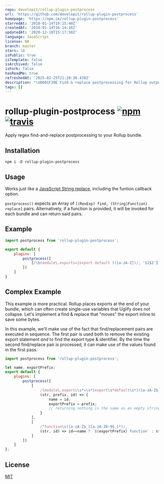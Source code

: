 ```yaml
---
repo: developit/rollup-plugin-postprocess
url: 'https://github.com/developit/rollup-plugin-postprocess'
homepage: 'https://npm.im/rollup-plugin-postprocess'
starredAt: '2018-01-14T19:15:40Z'
createdAt: '2018-01-14T16:14:16Z'
updatedAt: '2020-12-18T15:17:50Z'
language: JavaScript
license: NA
branch: master
stars: 18
isPublic: true
isTemplate: false
isArchived: false
isFork: false
hasReadMe: true
refreshedAt: '2025-02-25T21:20:30.430Z'
description: "\U0001F39E Find & replace postprocessing for Rollup output"
tags: []
---
```


# rollup-plugin-postprocess [![npm](https://img.shields.io/npm/v/rollup-plugin-postprocess.svg?style=flat)](https://www.npmjs.org/package/rollup-plugin-postprocess) [![travis](https://travis-ci.org/developit/rollup-plugin-postprocess.svg?branch=master)](https://travis-ci.org/developit/rollup-plugin-postprocess)

Apply regex find-and-replace postprocessing to your Rollup bundle.


## Installation

`npm i -D rollup-plugin-postprocess`


## Usage

Works just like a [JavaScript String replace](https://developer.mozilla.org/en-US/docs/Web/JavaScript/Reference/Global_Objects/String/replace), including the funtion callback option.

`postprocess()` expects an Array of `[(RexExp) find, (String|Function) replace]` pairs. Alternatively, if a function is provided, it will be invoked for each bundle and can return said pairs.


## Example

```js
import postprocess from 'rollup-plugin-postprocess';

export default {
    plugins: [
        postprocess([
            [/\b(module\.exports=|export default )([a-zA-Z])/, '$1$2']
        ])
    ]
}
```


## Complex Example

This example is more practical. Rollup places exports at the end of your bundle, which can often create single-use variables that Uglify does not collapse.  Let's implement a find & replace that "moves" the export inline to save some bytes.

In this example, we'll make use of the fact that find/replacement pairs are executed in sequence. The first pair is used both to remove the existing export statement _and_ to find the export type & identifier. By the time the second find/replace pair is processed, it can make use of the values found in the first pass.

```js
import postprocess from 'rollup-plugin-postprocess';

let name, exportPrefix;
export default {
    plugins: [
        postprocess([
            [
                /(module\.exports\s*=\s*|export\s*default\s*)([a-zA-Z$_][a-zA-Z0-9$_]*)[;,]?/,
                (str, prefix, id) => {
                    name = id;
                    exportPrefix = prefix;
                    // returning nothing is the same as an empty string
                }
            ],
            [
                /^function\s([a-zA-Z$_][a-zA-Z0-9$_]*)/,
                (str, id) => id==name ? `${exportPrefix} function` : str
            ]
        ])
    ]
};
```


## License

[MIT](https://oss.ninja/mit/developit)
